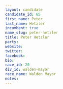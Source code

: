 ```yaml
---
layout: candidate
candidate_id: 65
first_name: Peter
last_name: Hetzler
incumbent: true
name_slug: peter-hetzler
title: Peter Hetzler
party: 
website: 
twitter: 
facebook: 
bio: 
race_id: 20
div_id: walden-mayor
race_name: Walden Mayor
notes: 
---
```

